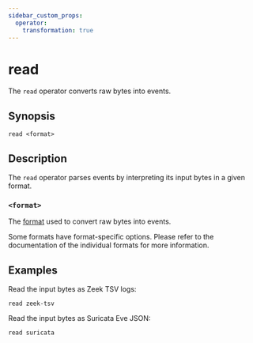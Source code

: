 ```yaml
---
sidebar_custom_props:
  operator:
    transformation: true
---
```


# read

The `read` operator converts raw bytes into events.

## Synopsis

```
read <format>
```

## Description

The `read` operator parses events by interpreting its input bytes in a given
format.

### `<format>`

The [format](../formats.md) used to convert raw bytes into events.

Some formats have format-specific options. Please refer to the documentation of
the individual formats for more information.

## Examples

Read the input bytes as Zeek TSV logs:

```
read zeek-tsv
```

Read the input bytes as Suricata Eve JSON:

```
read suricata
```
